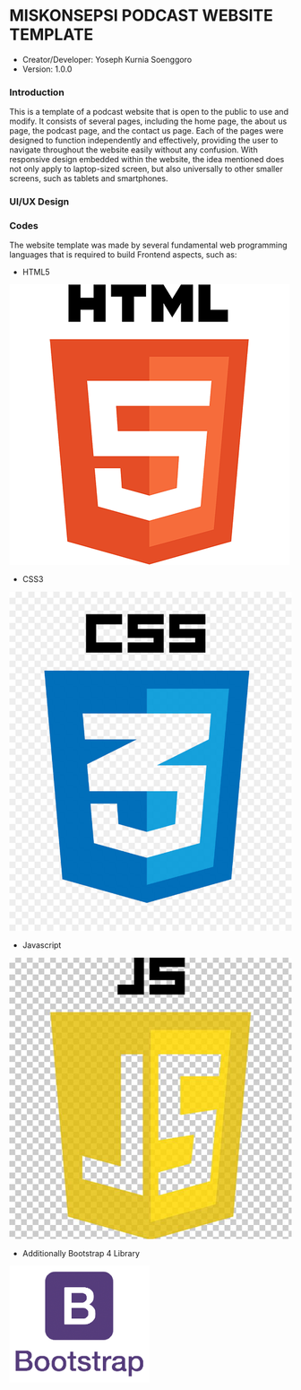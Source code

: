 # MISKONSEPSI PODCAST WEBSITE TEMPLATE

* Creator/Developer: Yoseph Kurnia Soenggoro
* Version: 1.0.0

### Introduction
This is a template of a podcast website that is open to the public to use and modify. It consists of several pages, including the home page, the about us page, the podcast page, and the contact us page. Each of the pages were designed to function independently and effectively, providing the user to navigate throughout the website easily without any confusion. With responsive design embedded within the website, the idea mentioned does not only apply to laptop-sized screen, but also universally to other smaller screens, such as tablets and smartphones. 

### UI/UX Design



### Codes
The website template was made by several fundamental web programming languages that is required to build Frontend aspects, such as:
* HTML5

![HTML5 Logo](./static/img/html5-logo.png)

* CSS3 

![CSS3 Logo](./static/img/css3.jpg)

* Javascript

![Javascript Logo](./static/img/javascript.jpg)

* Additionally Bootstrap 4 Library

![Bootstrap 4 Logo](./static/img/bootstrap4.png)
